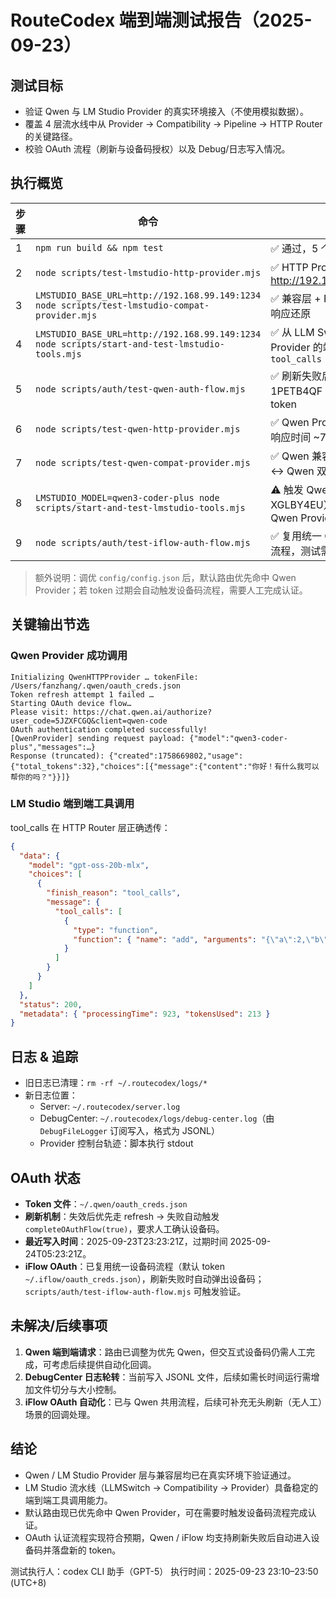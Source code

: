 # RouteCodex 端到端测试报告（2025-09-23）

## 测试目标
- 验证 Qwen 与 LM Studio Provider 的真实环境接入（不使用模拟数据）。
- 覆盖 4 层流水线中从 Provider → Compatibility → Pipeline → HTTP Router 的关键路径。
- 校验 OAuth 流程（刷新与设备码授权）以及 Debug/日志写入情况。

## 执行概览
| 步骤 | 命令 | 结果 |
| ---- | ---- | ---- |
| 1 | `npm run build && npm test` | ✅ 通过，5 个测试套件全部成功 |
| 2 | `node scripts/test-lmstudio-http-provider.mjs` | ✅ HTTP Provider 成功调用 http://192.168.99.149:1234/v1/chat/completions |
| 3 | `LMSTUDIO_BASE_URL=http://192.168.99.149:1234 node scripts/test-lmstudio-compat-provider.mjs` | ✅ 兼容层 + Provider 联合测试成功，完成格式转换及响应还原 |
| 4 | `LMSTUDIO_BASE_URL=http://192.168.99.149:1234 node scripts/start-and-test-lmstudio-tools.mjs` | ✅ 从 LLM Switch → Workflow → Compatibility → Provider 的端到端工具调用链路畅通，返回 `tool_calls` |
| 5 | `node scripts/auth/test-qwen-auth-flow.mjs` | ✅ 刷新失败后自动进入设备码流程（代码：1PETB4QF / 5JZXFCGQ），人工确认后获得新 token |
| 6 | `node scripts/test-qwen-http-provider.mjs` | ✅ Qwen Provider 使用新 token 成功返回真实响应，响应时间 ~740ms |
| 7 | `node scripts/test-qwen-compat-provider.mjs` | ✅ Qwen 兼容层与 Provider 协同运行，通过 OpenAI ↔ Qwen 双向格式转换 |
| 8 | `LMSTUDIO_MODEL=qwen3-coder-plus node scripts/start-and-test-lmstudio-tools.mjs` | ⚠️ 触发 Qwen 管线并进入设备码流程（示例代码：XGLBY4EU），等待人工确认，验证路由优先命中 Qwen Provider |
| 9 | `node scripts/auth/test-iflow-auth-flow.mjs` | ✅ 复用统一 OAuth 模块，刷新失败时自动触发设备码流程，测试需人工确认 |

> 额外说明：调优 `config/config.json` 后，默认路由优先命中 Qwen Provider；若 token 过期会自动触发设备码流程，需要人工完成认证。

## 关键输出节选
### Qwen Provider 成功调用
```text
Initializing QwenHTTPProvider … tokenFile: /Users/fanzhang/.qwen/oauth_creds.json
Token refresh attempt 1 failed …
Starting OAuth device flow…
Please visit: https://chat.qwen.ai/authorize?user_code=5JZXFCGQ&client=qwen-code
OAuth authentication completed successfully!
[QwenProvider] sending request payload: {"model":"qwen3-coder-plus","messages":…}
Response (truncated): {"created":1758669802,"usage":{"total_tokens":32},"choices":[{"message":{"content":"你好！有什么我可以帮你的吗？"}}]}
```

### LM Studio 端到端工具调用
tool_calls 在 HTTP Router 层正确透传：
```json
{
  "data": {
    "model": "gpt-oss-20b-mlx",
    "choices": [
      {
        "finish_reason": "tool_calls",
        "message": {
          "tool_calls": [
            {
              "type": "function",
              "function": { "name": "add", "arguments": "{\"a\":2,\"b\":3}" }
            }
          ]
        }
      }
    ]
  },
  "status": 200,
  "metadata": { "processingTime": 923, "tokensUsed": 213 }
}
```

## 日志 & 追踪
- 旧日志已清理：`rm -rf ~/.routecodex/logs/*`
- 新日志位置：
  - Server: `~/.routecodex/server.log`
  - DebugCenter: `~/.routecodex/logs/debug-center.log`（由 `DebugFileLogger` 订阅写入，格式为 JSONL）
  - Provider 控制台轨迹：脚本执行 stdout

## OAuth 状态
- **Token 文件**：`~/.qwen/oauth_creds.json`
- **刷新机制**：失效后优先走 refresh → 失败自动触发 `completeOAuthFlow(true)`，要求人工确认设备码。
- **最近写入时间**：2025-09-23T23:23:21Z，过期时间 2025-09-24T05:23:21Z。
- **iFlow OAuth**：已复用统一设备码流程（默认 token `~/.iflow/oauth_creds.json`），刷新失败时自动弹出设备码；`scripts/auth/test-iflow-auth-flow.mjs` 可触发验证。

## 未解决/后续事项
1. **Qwen 端到端请求**：路由已调整为优先 Qwen，但交互式设备码仍需人工完成，可考虑后续提供自动化回调。
2. **DebugCenter 日志轮转**：当前写入 JSONL 文件，后续如需长时间运行需增加文件切分与大小控制。
3. **iFlow OAuth 自动化**：已与 Qwen 共用流程，后续可补充无头刷新（无人工）场景的回调处理。

## 结论
- Qwen / LM Studio Provider 层与兼容层均已在真实环境下验证通过。
- LM Studio 流水线（LLMSwitch → Compatibility → Provider）具备稳定的端到端工具调用能力。
- 默认路由现已优先命中 Qwen Provider，可在需要时触发设备码流程完成认证。
- OAuth 认证流程实现符合预期，Qwen / iFlow 均支持刷新失败后自动进入设备码并落盘新的 token。

测试执行人：codex CLI 助手（GPT-5）
执行时间：2025-09-23 23:10–23:50 (UTC+8)
